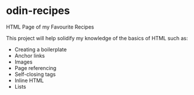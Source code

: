 # odin-recipes
HTML Page of my Favourite Recipes

This project will help solidify my knowledge of the basics of HTML such as:

- Creating a boilerplate
- Anchor links
- Images
- Page referencing
- Self-closing tags
- Inline HTML
- Lists